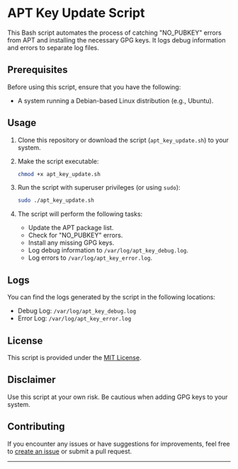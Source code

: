 # APT Key Update Script

This Bash script automates the process of catching "NO_PUBKEY" errors from APT and installing the necessary GPG keys. It logs debug information and errors to separate log files.

## Prerequisites

Before using this script, ensure that you have the following:

- A system running a Debian-based Linux distribution (e.g., Ubuntu).

## Usage

1. Clone this repository or download the script (`apt_key_update.sh`) to your system.

2. Make the script executable:
   ```bash
   chmod +x apt_key_update.sh
   ```

3. Run the script with superuser privileges (or using `sudo`):
   ```bash
   sudo ./apt_key_update.sh
   ```

4. The script will perform the following tasks:
   - Update the APT package list.
   - Check for "NO_PUBKEY" errors.
   - Install any missing GPG keys.
   - Log debug information to `/var/log/apt_key_debug.log`.
   - Log errors to `/var/log/apt_key_error.log`.

## Logs

You can find the logs generated by the script in the following locations:

- Debug Log: `/var/log/apt_key_debug.log`
- Error Log: `/var/log/apt_key_error.log`

## License

This script is provided under the [MIT License](LICENSE).

## Disclaimer

Use this script at your own risk. Be cautious when adding GPG keys to your system.

## Contributing

If you encounter any issues or have suggestions for improvements, feel free to [create an issue](https://github.com/tim0n3/Apt-NO_PUBKEY-handyman/issues) or submit a pull request.

---

